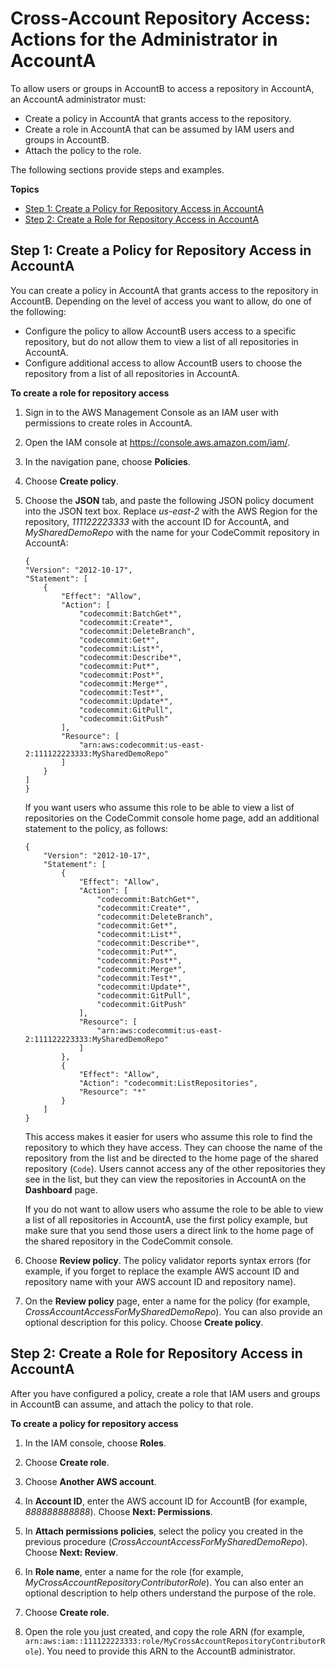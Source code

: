 # Cross\-Account Repository Access: Actions for the Administrator in AccountA<a name="cross-account-administrator-a"></a>

To allow users or groups in AccountB to access a repository in AccountA, an AccountA administrator must:
+ Create a policy in AccountA that grants access to the repository\.
+ Create a role in AccountA that can be assumed by IAM users and groups in AccountB\.
+ Attach the policy to the role\.

The following sections provide steps and examples\.

**Topics**
+ [Step 1: Create a Policy for Repository Access in AccountA](#cross-account-create-policy-a)
+ [Step 2: Create a Role for Repository Access in AccountA](#cross-account-create-role-a)

## Step 1: Create a Policy for Repository Access in AccountA<a name="cross-account-create-policy-a"></a>

You can create a policy in AccountA that grants access to the repository in AccountB\. Depending on the level of access you want to allow, do one of the following:
+ Configure the policy to allow AccountB users access to a specific repository, but do not allow them to view a list of all repositories in AccountA\.
+ Configure additional access to allow AccountB users to choose the repository from a list of all repositories in AccountA\.<a name="cross-account-create-policy-a-procedure"></a>

**To create a role for repository access**

1. Sign in to the AWS Management Console as an IAM user with permissions to create roles in AccountA\.

1. Open the IAM console at [https://console\.aws\.amazon\.com/iam/](https://console.aws.amazon.com/iam/)\.

1. In the navigation pane, choose **Policies**\.

1. Choose **Create policy**\.

1. Choose the **JSON** tab, and paste the following JSON policy document into the JSON text box\. Replace *us\-east\-2* with the AWS Region for the repository, *111122223333* with the account ID for AccountA, and *MySharedDemoRepo* with the name for your CodeCommit repository in AccountA:

   ```
   {
   "Version": "2012-10-17",
   "Statement": [
       {
           "Effect": "Allow",
           "Action": [
               "codecommit:BatchGet*",
               "codecommit:Create*",
               "codecommit:DeleteBranch",
               "codecommit:Get*",
               "codecommit:List*",
               "codecommit:Describe*",
               "codecommit:Put*",
               "codecommit:Post*",
               "codecommit:Merge*",
               "codecommit:Test*",
               "codecommit:Update*",
               "codecommit:GitPull",
               "codecommit:GitPush"
           ],
           "Resource": [
               "arn:aws:codecommit:us-east-2:111122223333:MySharedDemoRepo"
           ]
       }
   ]
   }
   ```

   If you want users who assume this role to be able to view a list of repositories on the CodeCommit console home page, add an additional statement to the policy, as follows:

   ```
   {
       "Version": "2012-10-17",
       "Statement": [
           {
               "Effect": "Allow",
               "Action": [
                   "codecommit:BatchGet*",
                   "codecommit:Create*",
                   "codecommit:DeleteBranch",
                   "codecommit:Get*",
                   "codecommit:List*",
                   "codecommit:Describe*",
                   "codecommit:Put*",
                   "codecommit:Post*",
                   "codecommit:Merge*",
                   "codecommit:Test*",
                   "codecommit:Update*",
                   "codecommit:GitPull",
                   "codecommit:GitPush"
               ],
               "Resource": [
                   "arn:aws:codecommit:us-east-2:111122223333:MySharedDemoRepo"
               ]
           },
           {
               "Effect": "Allow",
               "Action": "codecommit:ListRepositories",
               "Resource": "*"
           }
       ]
   }
   ```

   This access makes it easier for users who assume this role to find the repository to which they have access\. They can choose the name of the repository from the list and be directed to the home page of the shared repository \(`Code`\)\. Users cannot access any of the other repositories they see in the list, but they can view the repositories in AccountA on the **Dashboard** page\.

   If you do not want to allow users who assume the role to be able to view a list of all repositories in AccountA, use the first policy example, but make sure that you send those users a direct link to the home page of the shared repository in the CodeCommit console\.

1. Choose **Review policy**\. The policy validator reports syntax errors \(for example, if you forget to replace the example AWS account ID and repository name with your AWS account ID and repository name\)\.

1. On the **Review policy** page, enter a name for the policy \(for example, *CrossAccountAccessForMySharedDemoRepo*\)\. You can also provide an optional description for this policy\. Choose **Create policy**\. 

## Step 2: Create a Role for Repository Access in AccountA<a name="cross-account-create-role-a"></a>

After you have configured a policy, create a role that IAM users and groups in AccountB can assume, and attach the policy to that role\.<a name="cross-account-create-role-a-procedure"></a>

**To create a policy for repository access**

1. In the IAM console, choose **Roles**\.

1. Choose **Create role**\.

1. Choose **Another AWS account**\.

1. In **Account ID**, enter the AWS account ID for AccountB \(for example, *888888888888*\)\. Choose **Next: Permissions**\.

1. In **Attach permissions policies**, select the policy you created in the previous procedure \(*CrossAccountAccessForMySharedDemoRepo*\)\. Choose **Next: Review**\.

1. In **Role name**, enter a name for the role \(for example, *MyCrossAccountRepositoryContributorRole*\)\. You can also enter an optional description to help others understand the purpose of the role\.

1. Choose **Create role**\.

1. Open the role you just created, and copy the role ARN \(for example, `arn:aws:iam::111122223333:role/MyCrossAccountRepositoryContributorRole`\)\. You need to provide this ARN to the AccountB administrator\.